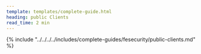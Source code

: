 ```yaml
---
template: templates/complete-guide.html
heading: public Clients
read_time: 2 min
---
```


{% include "../../../../includes/complete-guides/fesecurity/public-clients.md" %}